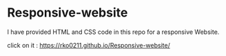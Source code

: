 # Responsive-website
I have provided HTML and CSS code in this repo for a responsive  Website.



click on it : https://rko0211.github.io/Responsive-website/
